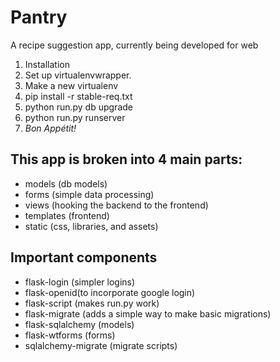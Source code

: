 Pantry
======
A recipe suggestion app, currently being developed for web 

1. Installation
2. Set up virtualenvwrapper.
3. Make a new virtualenv
4. pip install -r stable-req.txt
5. python run.py db upgrade
6. python run.py runserver
7. *Bon Appétit!*

This app is broken into 4 main parts:
-------------------------------------
- models (db models)
- forms (simple data processing)
- views (hooking the backend to the frontend)
- templates (frontend)
- static (css, libraries, and assets)

Important components
--------------------
- flask-login (simpler logins)
- flask-openid(to incorporate google login)
- flask-script (makes run.py work)
- flask-migrate (adds a simple way to make basic migrations)
- flask-sqlalchemy (models)
- flask-wtforms (forms)
- sqlalchemy-migrate (migrate scripts)

